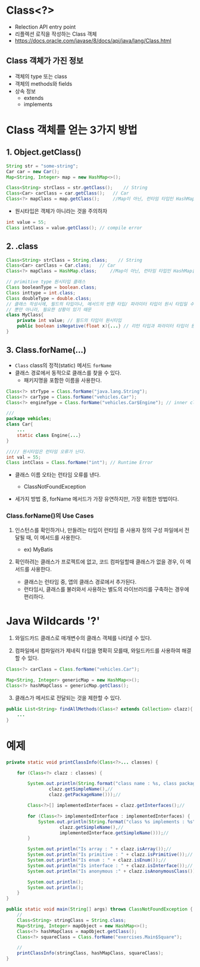 # Class<?>
- Relection API entry point
- 리플렉션 로직을 작성하는 Class 객체
- <https://docs.oracle.com/javase/8/docs/api/java/lang/Class.html>

## Class 객체가 가진 정보
- 객체의 type 또는 class
- 객체의 methods와 fields
- 상속 정보
    - extends
    - implements

# Class 객체를 얻는 3가지 방법
## 1. Object.getClass()
```java
String str = "some-string";
Car car = new Car();
Map<String, Integer> map = new HashMap<>();

Class<String> strClass = str.getClass();    // String
Class<Car> carClass = car.getClass();   // Car
Class<?> mapClass = map.getClass();     //Map이 아닌, 런타임 타입인 HashMap을 갖는다. 
```

- 원시타입은 객체가 아니라는 것을 주의하자
```java
int value = 55;
Class intClass = value.getClass(); // compile error
```

## 2. .class
```java
Class<String> strClass = String.class;    // String
Class<Car> carClass = Car.class;   // Car
Class<?> mapClass = HashMap.class;     //Map이 아닌, 런타임 타입인 HashMap을 갖는다. 

// primitive type 원시타입 클래스
Class booleanType = boolean.class;
Class inttype = int.class;
Class doubleType = double.class;
// 클래스 작성시에, 필드의 타입이나, 메서드의 반환 타입/ 파라미터 타입이 원시 타입일 수 있기 때문에 존재한다.
// 뿐만 아니라, 필요한 상황이 있기 때문
class MyClass{
    private int value; // 필드의 타입이 원시타입
    public boolean isNegative(float x){...} // 리턴 타입과 파라미터 타입이 원시 타입
}
```

## 3. Class.forName(...)
- `Class` class의  정적(static) 메서드 `forName`
- 클래스 경로에서 동적으로 클래스를 찾을 수 있다.
    - 패키지명을 포함한 이름을 사용한다.

``` java
Class<?> strType = Class.forName("java.lang.String");
Class<?> carType = Class.forName("vehicles.Car");
Class<?> engineType = Class.forName("vehicles.Car$Engine"); // inner class는 $ 로 구분된다.

///
package vehicles;
class Car{
    ...
    static class Engine{...}
}

///// 원시타입은 런타임 오류가 난다.
int val = 55;
Class intClass = Class.forName("int"); // Runtime Error
```
- 클래스 이름 오타는 런타임 오류를 낸다.
    - ClassNotFoundException

- 세가지 방법 중, forName 메서드가 가장 유연하지만, 가장 위험한 방법이다.

### Class.forName()의 Use Cases
1. 인스턴스를 확인하거나, 만들려는 타입이 런타임 중 사용자 정의 구성 파일에서 전달될 때, 이 메서드를 사용한다.
    - ex) MyBatis

2. 확인하려는 클래스가 프로젝트에 없고, 코드 컴파일할때 클래스가 없을 경우, 이 메서드를 사용한다.
    - 클래스는 런타임 중, 앱의 클래스 경로에서 추가된다.
    - 런타임시, 클래스를 불러와서 사용하는 별도의 라이브러리를 구축하는 경우에 편리하다.

# Java Wildcards '?'
1. 와일드카드 클래스로 매개변수의 클래스 객체를 나타낼 수 있다.

2. 컴파일에서 컴파일러가 제네릭 타입을 명확히 모를때, 와일드카드를 사용하여 해결할 수 있다.
```java
Class<?> carClass = Class.forName("vehicles.Car");

Map<String, Integer> genericMap = new HashMap<>();
Class<?> hashMapClass = genericMap.getClass();
```
3. 클래스가 메서드로 전달되는 것을 제한할 수 있다.
```java
public List<String> findAllMethods(Class<? extends Collection> clazz){
    ...
}
```

# 예제
```java
private static void printClassInfo(Class<?>... classes) {

    for (Class<?> clazz : classes) {

        System.out.println(String.format("class name : %s, class package name : %s",
                clazz.getSimpleName(),//
                clazz.getPackageName()));//

        Class<?>[] implementedInterfaces = clazz.getInterfaces();//

        for (Class<?> implementedInterface : implementedInterfaces) {
            System.out.println(String.format("class %s implements : %s",
                    clazz.getSimpleName(),//
                    implementedInterface.getSimpleName()));//
        }

        System.out.println("Is array : " + clazz.isArray());//
        System.out.println("Is primitive : " + clazz.isPrimitive());//
        System.out.println("Is enum : " + clazz.isEnum());//
        System.out.println("Is interface : " + clazz.isInterface());//
        System.out.println("Is anonymous :" + clazz.isAnonymousClass());//

        System.out.println();
        System.out.println();
    }
}

public static void main(String[] args) throws ClassNotFoundException {
    //
    Class<String> stringClass = String.class;
    Map<String, Integer> mapObject = new HashMap<>();
    Class<?> hashMapClass = mapObject.getClass();
    Class<?> squareClass = Class.forName("exercises.Main$Square");

    //
    printClassInfo(stringClass, hashMapClass, squareClass);
}
```

